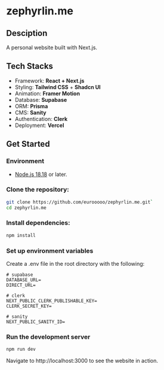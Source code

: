# zephyrlin.me

## Desciption

A personal website built with Next.js.

## Tech Stacks

- Framework: **React + Next.js**
- Styling: **Tailwind CSS** + **Shadcn UI**
- Animation: **Framer Motion**
- Database: **Supabase**
- ORM: **Prisma**
- CMS: **Sanity**
- Authentication: **Clerk**
- Deployment: **Vercel**

## Get Started

### Environment

- [Node.js 18.18](https://nodejs.org/) or later.

### Clone the repository:

```bash
git clone https://github.com/eurooooo/zephyrlin.me.git`
cd zephyrlin.me
```

### Install dependencies:

```bash
npm install
```

### Set up environment variables

Create a .env file in the root directory with the following:

```
# supabase
DATABASE_URL=
DIRECT_URL=

# clerk
NEXT_PUBLIC_CLERK_PUBLISHABLE_KEY=
CLERK_SECRET_KEY=

# sanity
NEXT_PUBLIC_SANITY_ID=
```

### Run the development server

```bash
npm run dev
```

Navigate to http://localhost:3000 to see the website in action.
